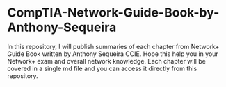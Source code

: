 # CompTIA-Network-Guide-Book-by-Anthony-Sequeira
In this repository, I will publish summaries of each chapter from Network+ Guide Book written by Anthony Sequeira CCIE. Hope this help you in your Network+ exam and overall network knowledge.
Each chapter will be covered in a single md file and you can access it directly from this repository.
